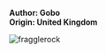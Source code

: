 <b>Author: Gobo</b><br>
<b>Origin: United Kingdom</b><br>

![fragglerock](https://github.com/yuankong666/Ultimate-RAT-Collection/assets/128066597/0d955814-f98e-4c52-85a7-928c98cdc00c)
